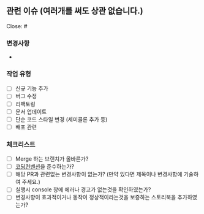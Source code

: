 ## 관련 이슈 (여러개를 써도 상관 없습니다.)
Close: #

### 변경사항  
- 

### 작업 유형
- [ ] 신규 기능 추가
- [ ] 버그 수정
- [ ] 리팩토링
- [ ] 문서 업데이트
- [ ] 단순 코드 스타일 변경 (세미콜론 추가 등)
- [ ] 배포 관련

### 체크리스트
- [ ] Merge 하는 브랜치가 올바른가?
- [ ] [코딩컨벤션](https://github.com/Devfolio-team/Devfolio-Client/wiki/%EC%BD%94%EB%94%A9-%EC%BB%A8%EB%B2%A4%EC%85%98)을 준수하는가?
- [ ] 해당 PR과 관련없는 변경사항이 없는가? (만약 있다면 제목이나 변경사항에 기술하여 주세요.)
- [ ] 실행시 console 창에 에러나 경고가 없는것을 확인하였는가?
- [ ] 변경사항이 효과적이거나 동작이 정상적이라는것을 보증하는 스토리북을 추가하였는가?
